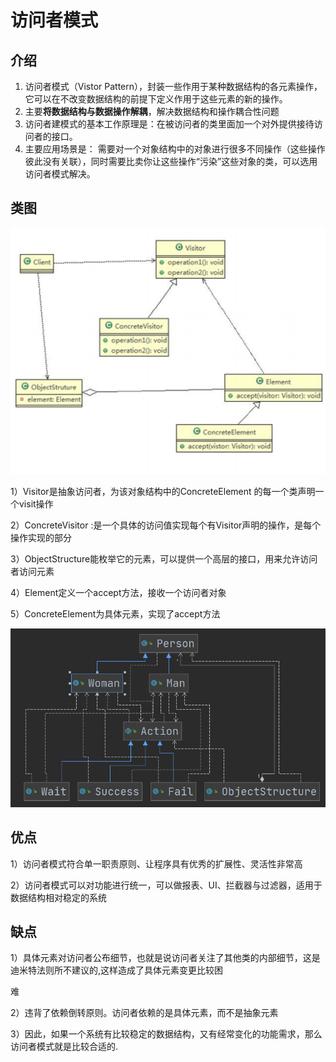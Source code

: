 # 访问者模式

## 介绍

1. 访问者模式（Vistor Pattern），封装一些作用于某种数据结构的各元素操作，它可以在不改变数据结构的前提下定义作用于这些元素的新的操作。
2. 主要**将数据结构与数据操作解耦**，解决数据结构和操作耦合性问题 
3. 访问者建模式的基本工作原理是：在被访问者的类里面加一个对外提供接待访问者的接口。
4. 主要应用场景是： 需要对一个对象结构中的对象进行很多不同操作（这些操作彼此没有关联），同时需要比卖你让这些操作“污染”这些对象的类，可以选用访问者模式解决。



## 类图



![image-20201119190027330](imgs/访问者模式/image-20201119190027330.png)

1）Visitor是抽象访问者，为该对象结构中的ConcreteElement 的每一个类声明一个visit操作

2）ConcreteVisitor :是一个具体的访问值实现每个有Visitor声明的操作，是每个操作实现的部分

3）ObjectStructure能枚举它的元素，可以提供一个高层的接口，用来允许访问者访问元素

4）Element定义一个accept方法，接收一个访问者对象

5）ConcreteElement为具体元素，实现了accept方法



![image-20201119141243605](imgs/访问者模式/image-20201119141243605.png)

## 优点

1）访问者模式符合单一职责原则、让程序具有优秀的扩展性、灵活性非常高

2）访问者模式可以对功能进行统一，可以做报表、UI、拦截器与过滤器，适用于数据结构相对稳定的系统

## 缺点

1）具体元素对访问者公布细节，也就是说访问者关注了其他类的内部细节，这是迪米特法则所不建议的,这样造成了具体元素变更比较困

难

2）违背了依赖倒转原则。访问者依赖的是具体元素，而不是抽象元素

3）因此，如果一个系统有比较稳定的数据结构，又有经常变化的功能需求，那么访问者模式就是比较合适的.


